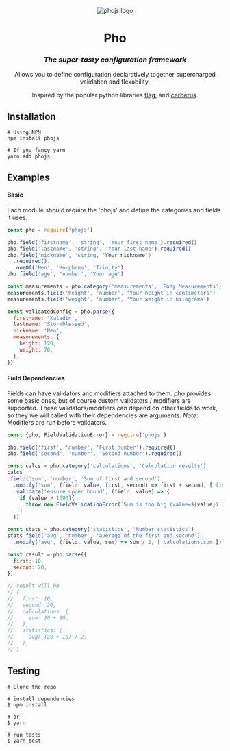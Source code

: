 <div align="center">

![phojs logo](https://user-images.githubusercontent.com/2085411/181236639-0d528c9a-141d-47c4-94a7-eef5677eb836.png)
#  Pho
### <i>The super-tasty configuration framework</i>

Allows you to define configuration declaratively together supercharged validation and flexability.
  
Inspired by the popular python libraries [flag](https://abseil.io/docs/python/guides/flags), and [cerberus](https://github.com/pyeve/cerberus).

</div>


## Installation

```shell
# Using NPM
npm install phojs

# If you fancy yarn
yarn add phojs
```

## Examples

#### Basic

Each module should require the 'phojs' and define the categories and fields it uses.

```javascript
const pho = require('phojs')

pho.field('firstname', 'string', 'Your first name').required()
pho.field('lastname', 'string', 'Your last name').required()
pho.field('nickname', 'string, 'Your nickname')
  .required().
  .oneOf('Neo', 'Morpheus', 'Trinity')
pho.field('age', 'number', 'Your age')

const measurements = pho.category('measurements', 'Body Measurements')
measurements.field('height', 'number', 'Your height in centimeters')
measurements.field('weight', 'number', 'Your weight in kilograms')

const validatedConfig = pho.parse({
  firstname: 'Kaladin',
  lastname: 'Stormblessed',
  nickname: 'Neo',
  measurements: {
    height: 170,
    weight: 70,
  },
})
```

#### Field Dependencies

Fields can have validators and modifiers attached to them. pho provides some basic ones,
but of course custom validators / modifiers are supported.
These validators/modifiers can depend on other fields to work, so they we will called with their dependencies are arguments.
_Note_:
Modifiers are run before validators.

```javascript
const {pho, FieldValidationError} = require('phojs')

pho.field('first', 'number', 'First number').required()
pho.field('second', 'number', 'Second number').required()

const calcs = pho.category('calculations', 'Calculation results')
calcs
.field('sum', 'number', 'Sum of first and second')
  .modify('sum', (field, value, first, second) => first + second, ['first', 'second']) // sum needs both first and second to work
  .validate('ensure upper bound', (field, value) => {
    if (value > 1000){
      throw new FieldValidationError(`Sum is too big (value=${value})`)
    }
  })

const stats = pho.category('statistics', 'Number statistics')
stats.field('avg', 'number', 'average of the first and second')
  .modify('avg', (field, value, sum) => sum / 2, ['calculations.sum'])

const result = pho.parse({
  first: 10,
  second: 20,
})

// result will be
// {
//   first: 10,
//   second: 20,
//   calculations: {
//     sum: 20 + 10,
//   },
//   statistics: {
//     avg: (20 + 10) / 2,
//   },
// }
```

## Testing

```
# Clone the repo

# install dependencies
$ npm install

# or
$ yarn

# run tests
$ yarn test
```
